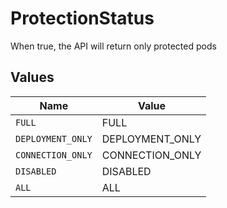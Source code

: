 # ProtectionStatus

When true, the API will return only protected pods


## Values

| Name              | Value             |
| ----------------- | ----------------- |
| `FULL`            | FULL              |
| `DEPLOYMENT_ONLY` | DEPLOYMENT_ONLY   |
| `CONNECTION_ONLY` | CONNECTION_ONLY   |
| `DISABLED`        | DISABLED          |
| `ALL`             | ALL               |
